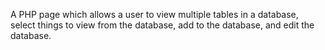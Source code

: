 A PHP page which allows a user to view multiple tables in a database, select things to view from the database, add to the database, and edit the database. 

